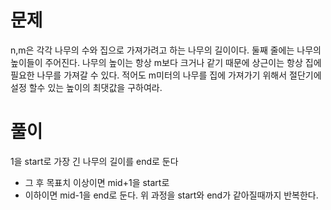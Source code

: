 # 문제

n,m은 각각 나무의 수와 집으로 가져가려고 하는 나무의 길이이다.
둘째 줄에는 나무의 높이들이 주어진다.
나무의 높이는 항상 m보다 크거나 같기 때문에 상근이는 항상 집에 필요한 나무를 가져갈 수 있다.
적어도 m미터의 나무를 집에 가져가기 위해서 절단기에 설정 할수 있는 높이의 최댓값을 구하여라.

# 풀이

1을 start로 가장 긴 나무의 길이를 end로 둔다

- 그 후 목표치 이상이면 mid+1을 start로
- 이하이면 mid-1을 end로 둔다.
  위 과정을 start와 end가 같아질때까지 반복한다.
